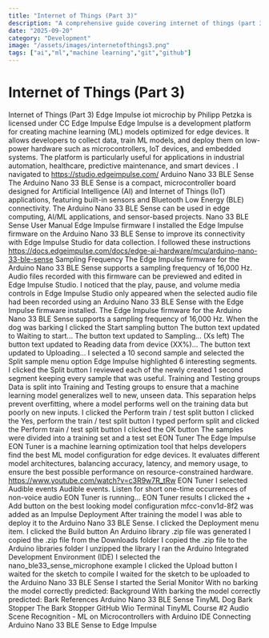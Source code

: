 ```yaml
---
title: "Internet of Things (Part 3)"
description: "A comprehensive guide covering internet of things (part 3)"
date: "2025-09-20"
category: "Development"
image: "/assets/images/internetofthings3.png"
tags: ["ai","ml","machine learning","git","github"]
---
```


# Internet of Things (Part 3)

Internet of Things (Part 3) Edge Impulse iot microchip by Philipp Petzka is licensed under CC Edge Impulse Edge Impulse is a development platform for creating machine learning (ML) models optimized for edge devices. It allows developers to collect data, train ML models, and deploy them on low-power hardware such as microcontrollers, IoT devices, and embedded systems. The platform is particularly useful for applications in industrial automation, healthcare, predictive maintenance, and smart devices . I navigated to https://studio.edgeimpulse.com/ Arduino Nano 33 BLE Sense The Arduino Nano 33 BLE Sense is a compact, microcontroller board designed for Artificial Intelligence (AI) and Internet of Things (IoT) applications, featuring built-in sensors and Bluetooth Low Energy (BLE) connectivity. The Arduino Nano 33 BLE Sense can be used in edge computing, AI/ML applications, and sensor-based projects. Nano 33 BLE Sense User Manual Edge Impulse firmware I installed the Edge Impulse firmware on the Arduino Nano 33 BLE Sense to improve its connectivity with Edge Impulse Studio for data collection. I followed these instructions https://docs.edgeimpulse.com/docs/edge-ai-hardware/mcu/arduino-nano-33-ble-sense Sampling Frequency The Edge Impulse firmware for the Arduino Nano 33 BLE Sense supports a sampling frequency of 16,000 Hz. Audio files recorded with this firmware can be previewed and edited in Edge Impulse Studio. I noticed that the play, pause, and volume media controls in Edge Impulse Studio only appeared when the selected audio file had been recorded using an Arduino Nano 33 BLE Sense with the Edge Impulse firmware installed. The Edge Impulse firmware for the Arduino Nano 33 BLE Sense supports a sampling frequency of 16,000 Hz. When the dog was barking I clicked the Start sampling button The button text updated to Waiting to start... The button text updated to Sampling... (Xs left) The button text updated to Reading data from device (XX%)... The button text updated to Uploading... I selected a 10 second sample and selected the Split sample menu option Edge Impulse highlighted 6 interesting segments. I clicked the Split button I reviewed each of the newly created 1 second segment keeping every sample that was useful. Training and Testing groups Data is split into Training and Testing groups to ensure that a machine learning model generalizes well to new, unseen data. This separation helps prevent overfitting, where a model performs well on the training data but poorly on new inputs. I clicked the Perform train / test split button I clicked the Yes, perform the train / test split button I typed perform split and clicked the Perform train / test split button I clicked the OK button The samples were divided into a training set and a test set EON Tuner The Edge Impulse EON Tuner is a machine learning optimization tool that helps developers find the best ML model configuration for edge devices. It evaluates different model architectures, balancing accuracy, latency, and memory usage, to ensure the best possible performance on resource-constrained hardware. https://www.youtube.com/watch?v=c3R9w7R_tRw EON Tuner I selected Audible events Audible events. Listen for short one-time occurrences of non-voice audio EON Tuner is running... EON Tuner results I clicked the + Add button on the best looking model configuration mfcc-conv1d-8f2 was added as an Impulse Deployment After training the model I was able to deploy it to the Arduino Nano 33 BLE Sense. I clicked the Deployment menu item. I clicked the Build button An Arduino library .zip file was generated I copied the .zip file from the Downloads folder I copied the .zip file to the Arduino libraries folder I unzipped the library I ran the Arduino Integrated Development Environment (IDE) I selected the nano_ble33_sense_microphone example I clicked the Upload button I waited for the sketch to compile I waited for the sketch to be uploaded to the Arduino Nano 33 BLE Sense I started the Serial Monitor With no barking the model correctly predicted: Background With barking the model correctly predicted: Bark References Arduino Nano 33 BLE Sense TinyML Dog Bark Stopper The Bark Stopper GitHub Wio Terminal TinyML Course #2 Audio Scene Recognition - ML on Microcontrollers with Arduino IDE Connecting Arduino Nano 33 BLE Sense to Edge Impulse
